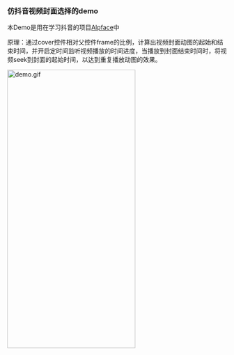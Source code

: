 ### 仿抖音视频封面选择的demo

本Demo是用在学习抖音的项目[Alpface](https://github.com/alpface/alpface)中

原理：通过cover控件相对父控件frame的比例，计算出视频封面动图的起始和结束时间，并开启定时间监听视频播放的时间进度，当播放到封面结束时间时，将视频seek到封面的起始时间，以达到重复播放动图的效果。

<img src = "https://github.com/alpface/EditVideoCover/blob/master/EditVdeoCover/demo.gif?raw=true" width = "294" height = "640" alt = "demo.gif"/>

